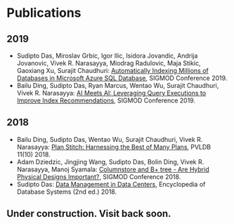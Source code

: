 # Publications

## 2019

* Sudipto Das, Miroslav Grbic, Igor Ilic, Isidora Jovandic, Andrija Jovanovic, Vivek R. Narasayya, Miodrag Radulovic, Maja Stikic, Gaoxiang Xu, Surajit Chaudhuri: [Automatically Indexing Millions of Databases in Microsoft Azure SQL Database](https://dl.acm.org/citation.cfm?id=3314035), SIGMOD Conference 2019.
* Bailu Ding, Sudipto Das, Ryan Marcus, Wentao Wu, Surajit Chaudhuri, Vivek R. Narasayya: [AI Meets AI: Leveraging Query Executions to Improve Index Recommendations](https://dl.acm.org/citation.cfm?doid=3299869.3324957), SIGMOD Conference 2019.

## 2018

* Bailu Ding, Sudipto Das, Wentao Wu, Surajit Chaudhuri, Vivek R. Narasayya: [Plan Stitch: Harnessing the Best of Many Plans](http://www.vldb.org/pvldb/vol11/p1123-ding.pdf), PVLDB 11(10) 2018.
* Adam Dziedzic, Jingjing Wang, Sudipto Das, Bolin Ding, Vivek R. Narasayya, Manoj Syamala: [Columnstore and B+ tree - Are Hybrid Physical Designs Important?](https://dl.acm.org/authorizestats?N667114), SIGMOD Conference 2018.
* Sudipto Das: [Data Management in Data Centers](https://link.springer.com/referenceworkentry/10.1007%2F978-1-4614-8265-9_80638), Encyclopedia of Database Systems (2nd ed.) 2018.

## Under construction. Visit back soon.
